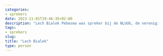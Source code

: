 ```yaml
---
categories:
- sprekers
date: 2023-11-01T19:46:35+02:00
description: "Lech Bialek Pebesma was spreker bij de NLUUG, de vereniging voor open systemen en open standaarden. Lees meer over deze spreker."
tags:
- sprekers
slug:
title: "Lech Bialek"
type: person
---
```


